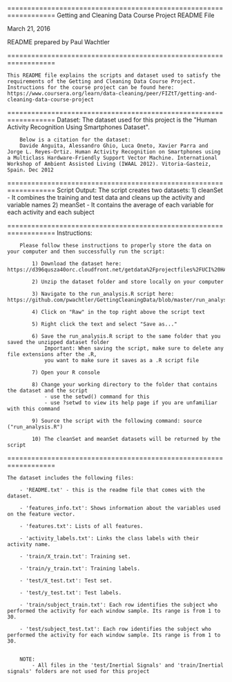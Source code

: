 ==================================================================
Getting and Cleaning Data Course Project README File

March 21, 2016

README prepared by Paul Wachtler

==================================================================

	This README file explains the scripts and dataset used to satisfy the requirements of the Getting and Cleaning Data Course Project.
	Instructions for the course project can be found here: https://www.coursera.org/learn/data-cleaning/peer/FIZtT/getting-and-cleaning-data-course-project


==================================================================
	Dataset:
		The dataset used for this project is the "Human Activity Recognition Using Smartphones Dataset".

		Below is a citation for the dataset:
		Davide Anguita, Alessandro Ghio, Luca Oneto, Xavier Parra and Jorge L. Reyes-Ortiz. Human Activity Recognition on Smartphones using a Multiclass Hardware-Friendly Support Vector Machine. International Workshop of Ambient Assisted Living (IWAAL 2012). Vitoria-Gasteiz, Spain. Dec 2012


==================================================================
	Script Output:
		The script creates two datasets:
			1) cleanSet - It combines the training and test data and cleans up the activity and variable names
			2) meanSet - It contains the average of each variable for each activity and each subject


==================================================================
	Instructions:

		Please follow these instructions to properly store the data on your computer and then successfully run the script:

			1) Download the dataset here: https://d396qusza40orc.cloudfront.net/getdata%2Fprojectfiles%2FUCI%20HAR%20Dataset.zip

			2) Unzip the dataset folder and store locally on your computer

			3) Navigate to the run_analysis.R script here: https://github.com/pwachtler/GettingCleaningData/blob/master/run_analysis.R

			4) Click on "Raw" in the top right above the script text

			5) Right click the text and select "Save as..."

			6) Save the run_analysis.R script to the same folder that you saved the unzipped dataset folder
				Important: When saving the script, make sure to delete any file extensions after the .R,
				you want to make sure it saves as a .R script file

			7) Open your R console

			8) Change your working directory to the folder that contains the dataset and the script
				- use the setwd() command for this
				- use ?setwd to view its help page if you are unfamiliar with this command

			9) Source the script with the following command: source ("run_analysis.R")

			10) The cleanSet and meanSet datasets will be returned by the script

==================================================================

	The dataset includes the following files:
		
		- 'README.txt' - this is the readme file that comes with the dataset.

		- 'features_info.txt': Shows information about the variables used on the feature vector.

		- 'features.txt': Lists of all features.

		- 'activity_labels.txt': Links the class labels with their activity name.

		- 'train/X_train.txt': Training set.

		- 'train/y_train.txt': Training labels.

		- 'test/X_test.txt': Test set.

		- 'test/y_test.txt': Test labels.

		- 'train/subject_train.txt': Each row identifies the subject who performed the activity for each window sample. Its range is from 1 to 30. 

		- 'test/subject_test.txt': Each row identifies the subject who performed the activity for each window sample. Its range is from 1 to 30. 


		NOTE:
			- All files in the 'test/Inertial Signals' and 'train/Inertial signals' folders are not used for this project
